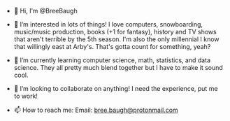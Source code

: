 - 👋 Hi, I’m @BreeBaugh

- 👀 I’m interested in lots of things! I love computers, snowboarding, music/music production, books (+1 for fantasy), history and TV shows
that aren't terrible by the 5th season. I'm also the only millennial I know that willingly east at Arby's. That's gotta count for something, yeah? 

- 🌱 I’m currently learning computer science, math, statistics, and data science. They all pretty much blend together but I have to make
it sound cool.

- 💞️ I’m looking to collaborate on anything! I need the experience, put me to work!

- 📫 How to reach me:
Email: bree.baugh@protonmail.com

<!---
BreeBaugh/BreeBaugh is a ✨ special ✨ repository because its `README.md` (this file) appears on your GitHub profile.
You can click the Preview link to take a look at your changes.
--->
